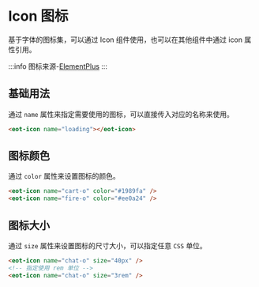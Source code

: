 # Icon 图标

基于字体的图标集，可以通过 Icon 组件使用，也可以在其他组件中通过 icon 属性引用。

:::info
图标来源-[ElementPlus](https://github.com/element-plus/element-plus-icons)
:::

## 基础用法

通过 `name` 属性来指定需要使用的图标，可以直接传入对应的名称来使用。

```html
<eot-icon name="loading"></eot-icon>
```

## 图标颜色

通过 `color` 属性来设置图标的颜色。

```html
<eot-icon name="cart-o" color="#1989fa" />
<eot-icon name="fire-o" color="#ee0a24" />
```

## 图标大小

通过 `size` 属性来设置图标的尺寸大小，可以指定任意 `CSS` 单位。

```html
<eot-icon name="chat-o" size="40px" />
<!-- 指定使用 rem 单位 -->
<eot-icon name="chat-o" size="3rem" />
```

